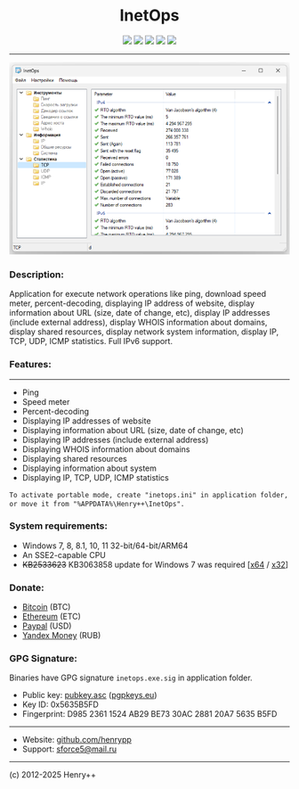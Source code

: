 <h1 align="center">InetOps</h1>

<p align="center">
	<a href="https://github.com/henrypp/inetops/releases"><img src="https://img.shields.io/github/v/release/henrypp/inetops?style=flat-square&include_prereleases&label=version" /></a>
	<a href="https://github.com/henrypp/inetops/releases"><img src="https://img.shields.io/github/downloads/henrypp/inetops/total.svg?style=flat-square" /></a>
	<a href="https://github.com/henrypp/inetops/issues"><img src="https://img.shields.io/github/issues-raw/henrypp/inetops.svg?style=flat-square&label=issues" /></a>
	<a href="https://github.com/henrypp/inetops/graphs/contributors"><img src="https://img.shields.io/github/contributors/henrypp/inetops?style=flat-square" /></a>
	<a href="https://github.com/henrypp/inetops/blob/master/LICENSE"><img src="https://img.shields.io/github/license/henrypp/inetops?style=flat-square" /></a>
</p>

-------

<p align="center">
	<img src="/images/inetops.png?fiximage" />
</p>

### Description:
Application for execute network operations like ping, download speed meter, percent-decoding, displaying IP address of website, display information about URL (size, date of change, etc), display IP addresses (include external address), display WHOIS information about domains, display shared resources, display network system information, display IP, TCP, UDP, ICMP statistics. Full IPv6 support. 

### Features:
--------
- Ping
- Speed meter
- Percent-decoding
- Displaying IP addresses of website
- Displaying information about URL (size, date of change, etc)
- Displaying IP addresses (include external address)
- Displaying WHOIS information about domains
- Displaying shared resources
- Displaying information about system
- Displaying IP, TCP, UDP, ICMP statistics

```
To activate portable mode, create "inetops.ini" in application folder, or move it from "%APPDATA%\Henry++\InetOps".
```

### System requirements:
- Windows 7, 8, 8.1, 10, 11 32-bit/64-bit/ARM64
- An SSE2-capable CPU
- <s>KB2533623</s> KB3063858 update for Windows 7 was required [[x64](https://www.microsoft.com/en-us/download/details.aspx?id=47442) / [x32](https://www.microsoft.com/en-us/download/details.aspx?id=47409)]

### Donate:
- [Bitcoin](https://www.blockchain.com/btc/address/1LrRTXPsvHcQWCNZotA9RcwjsGcRghG96c) (BTC)
- [Ethereum](https://www.blockchain.com/explorer/addresses/eth/0xe2C84A62eb2a4EF154b19bec0c1c106734B95960) (ETC)
- [Paypal](https://paypal.me/henrypp) (USD)
- [Yandex Money](https://yoomoney.ru/to/4100115776040583) (RUB)

### GPG Signature:
Binaries have GPG signature `inetops.exe.sig` in application folder.

- Public key: [pubkey.asc](https://raw.githubusercontent.com/henrypp/builder/master/pubkey.asc) ([pgpkeys.eu](https://pgpkeys.eu/pks/lookup?op=index&fingerprint=on&search=0x5635B5FD))
- Key ID: 0x5635B5FD
- Fingerprint: D985 2361 1524 AB29 BE73 30AC 2881 20A7 5635 B5FD
---
- Website: [github.com/henrypp](https://github.com/henrypp)
- Support: sforce5@mail.ru
---

(c) 2012-2025 Henry++
